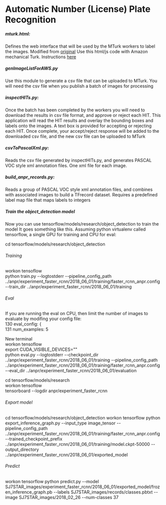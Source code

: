 Automatic Number (License) Plate Recognition
============================================

##### mturk.html:
Defines the web interface that will be used by the MTurk workers to label the images.
Modified from [original](https://github.com/kyamagu/bbox-annotator)
Use this html/js code with Amazon mechanical Turk. Instructions [here](https://blog.mturk.com/tutorial-annotating-images-with-bounding-boxes-using-amazon-mechanical-turk-42ab71e5068a)

##### genImageListForAWS.py
Use this module to generate a csv file that can be uploaded to MTurk. You will need the csv file when you
publish a batch of images for processing

##### inspectHITs.py:
Once the batch has been completed by the workers you will need to download the results in csv file format,
and approve or reject each HIT. This application will read the HIT results and overlay the bounding boxes
and labels onto the images. A text box is provided for accepting or rejecting each HIT. Once complete, your
accept/reject response will be added to the downloaded csv file, and the new csv file can be uploaded to MTurk
 
##### csvToPascalXml.py:
Reads the csv file generated by inspectHITs.py, and generates PASCAL VOC style xml annotation files. 
One xml file for each image.

##### build_anpr_records.py:
Reads a group of PASCAL VOC style xml annotation files, and combines with associated images to build a 
TFrecord dataset. Requires a predefined label map file that maps labels to integers

##### Train the object_detection model
Now you can use tensorflow/models/research/object_detection to train the model
It goes something like this. Assuming python virtualenv called tensorflow, 
a single GPU for training and CPU for eval:

cd tensorflow/models/research/object_detection

###### Training
workon tensoflow  
python train.py --logtostderr --pipeline_config_path ../anpr/experiment_faster_rcnn/2018_06_01/training/faster_rcnn_anpr.config --train_dir ../anpr/experiment_faster_rcnn/2018_06_01/training  

###### Eval
If you are running the eval on CPU, then limit the number of images to evaluate by modifing your config file:  
130 eval_config: {  
131 num_examples: 5  

New terminal  
workon tensoflow  
export CUDA_VISIBLE_DEVICES=""  
python eval.py --logtostderr --checkpoint_dir ../anpr/experiment_faster_rcnn/2018_06_01/training --pipeline_config_path ../anpr/experiment_faster_rcnn/2018_06_01/training/faster_rcnn_anpr.config --eval_dir ../anpr/experiment_faster_rcnn/2018_06_01/evaluation  

cd tensorflow/models/research  
workon tensoflow  
tensorboard --logdir anpr/experiment_faster_rcnn  

###### Export model
cd tensorflow/models/research/object_detection
workon tensorflow
python export_inference_graph.py --input_type image_tensor --pipeline_config_path ../anpr/experiment_faster_rcnn/2018_06_01/training/faster_rcnn_anpr.config --trained_checkpoint_prefix ../anpr/experiment_faster_rcnn/2018_06_01/training/model.ckpt-50000  --output_directory ../anpr/experiment_faster_rcnn/2018_06_01/exported_model

###### Predict
workon tensorflow
python predict.py --model SJ7STAR_images/experiment_faster_rcnn/2018_06_01/exported_model/frozen_inference_graph.pb --labels SJ7STAR_images/records/classes.pbtxt --image SJ7STAR_images/2018_02_26 --num-classes 37
